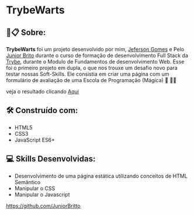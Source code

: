 # TrybeWarts

##  🚀📋 Sobre:

**TrybeWarts** foi um projeto desenvolvido por mim, [Jeferson Gomes](https://www.linkedin.com/in/jefersongjr/) e Pelo [Junior Brito](https://github.com/JuniorBritto) durante o curso de formação de desenvolvimento Full Stack da [Trybe](https://www.betrybe.com/), durante o Modulo de Fundamentos 
de desenvolvimento Web.
Esse foi o primeiro projeto em dupla, o que nos trouxe um desafio novo para testar nossas Soft-Skills.
Ele consistia em criar uma página com um formulário de avaliação de uma Escola de Programação (Mágica) :mage: 🧙‍♀️

veja o resultado clicando [Aqui](https://trybewarts-indol.vercel.app/)

## 🛠️ Construído com: 

* HTML5
* CSS3
* JavaScript ES6+

## :computer: Skills Desenvolvidas:

* Desenvolvimento de uma página estática utilizando conceitos de HTML Semântico
* Manipular o CSS
* Manipular o Javascript



https://github.com/JuniorBritto
